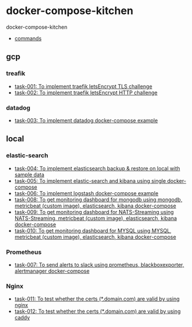 # docker-compose-kitchen
docker-compose-kitchen


- [commands]()

## gcp

### treafik
- [task-001: To implement traefik letsEncrypt TLS challenge](gcp/task-001-traefik-letsEncrypt-tls-challenge)
- [task-002: To implement traefik letsEncrypt HTTP challenge](gcp/task-002-traefik-letsEncrypt-http-challenge)

### datadog
- [task-003: To implement datadog docker-compose example](gcp/task-003-datadog)

## local

### elastic-search
- [task-004: To implement elasticsearch backup & restore on local with sample data](local-mac/task-004-elastic-search-backup-restore-local-with-sample-data)
- [task-005: To implement elastic-search and kibana using single docker-compose](local-mac/task-005-elastic-search-kibana)
- [task-006: To implement logstash docker-compose example](local-mac/task-006-logstash)
- [task-008: To get monitoring dashboard for mongodb using mongodb, metricbeat (custom image), elasticsearch, kibana docker-compose](local-mac/task-008-mongodb-metricbeat-elasticsearch-kibana)
- [task-009: To get monitoring dashboard for NATS-Streaming using NATS-Streaming, metricbeat (custom image), elasticsearch, kibana docker-compose](local-mac/task-009-natsStreaming-metricbeat-elasticsearch-kibana)
- [task-010: To get monitoring dashboard for MYSQL using MYSQL, metricbeat (custom image), elasticsearch, kibana docker-compose](local-mac/task-010-mysql-metricbeat-elasticsearch-kibana)


### Prometheus
- [task-007: To send alerts to slack using prometheus, blackboxexporter, alertmanager docker-compose](local-mac/task-007-prometheus-blackboxexporter-alertmanager)


### Nginx

- [task-011: To test whether the certs (*.domain.com) are valid by using nginx](gcp/task-011-nginx-https-domain-test)
- [task-012: To test whether the certs (*.domain.com) are valid by using caddy](local-mac/task-012-caddy-https-domain-test-with-custom-certs)